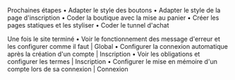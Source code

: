Prochaines étapes
• Adapter le style des boutons
• Adapter le style de la page d'inscription
• Coder la boutique avec la mise au panier
• Créer les pages statiques et les styliser
• Coder le tunnel d'achat

Une fois le site terminé
• Voir le fonctionnement des message d'erreur et les configurer comme il faut | Global
• Configurer la connexion automatique après la création d'un compte | Inscription
• Voir les obligations et configurer les termes | Inscription
• Configurer le mise en mémoire d'un compte lors de sa connexion | Connexion
